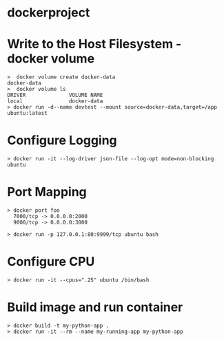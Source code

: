 # dockerproject


Write to the Host Filesystem - docker volume
======================

    >  docker volume create docker-data
    docker-data
    >  docker volume ls
    DRIVER              VOLUME NAME
    local               docker-data
    > docker run -d--name devtest --mount source=docker-data,target=/app ubuntu:latest


Configure Logging
======================
    > docker run -it --log-driver json-file --log-opt mode=non-blocking ubuntu
    
    
Port Mapping
======================
    > docker port foo
      7000/tcp -> 0.0.0.0:2000
      9000/tcp -> 0.0.0.0:3000

    > docker run -p 127.0.0.1:80:9999/tcp ubuntu bash
    
          
Configure CPU
======================
    > docker run -it --cpus=".25" ubuntu /bin/bash

Build image and run container 
======================
    > docker build -t my-python-app .
    > docker run -it --rm --name my-running-app my-python-app

